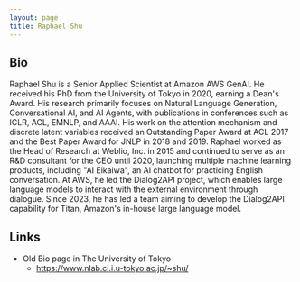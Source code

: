 ```yaml
---
layout: page
title: Raphael Shu
---
```


## Bio

Raphael Shu is a Senior Applied Scientist at Amazon AWS GenAI. He received his PhD from the University of Tokyo in 2020, earning a Dean's Award. His research primarily focuses on Natural Language Generation, Conversational AI, and AI Agents, with publications in conferences such as ICLR, ACL, EMNLP, and AAAI. His work on the attention mechanism and discrete latent variables received an Outstanding Paper Award at ACL 2017 and the Best Paper Award for JNLP in 2018 and 2019. Raphael worked as the Head of Research at Weblio, Inc. in 2015 and continued to serve as an R&D consultant for the CEO until 2020, launching multiple machine learning products, including "AI Eikaiwa", an AI chatbot for practicing English conversation. At AWS, he led the Dialog2API project, which enables large language models to interact with the external environment through dialogue. Since 2023, he has led a team aiming to develop the Dialog2API capability for Titan, Amazon's in-house large language model.


## Links

- Old Bio page in The University of Tokyo
  - https://www.nlab.ci.i.u-tokyo.ac.jp/~shu/